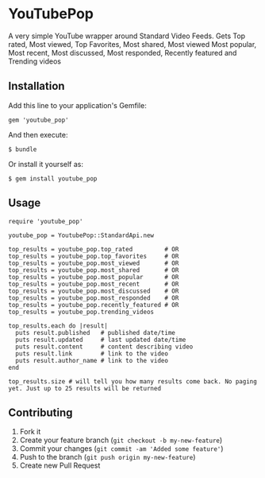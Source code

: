 # YouTubePop

A very simple YouTube wrapper around Standard Video Feeds. Gets Top rated, Most viewed, Top Favorites, Most shared, Most viewed Most popular, Most recent, Most discussed, Most responded, Recently featured and Trending videos

## Installation

Add this line to your application's Gemfile:

    gem 'youtube_pop'

And then execute:

    $ bundle

Or install it yourself as:

    $ gem install youtube_pop

## Usage

    require 'youtube_pop'

    youtube_pop = YoutubePop::StandardApi.new

    top_results = youtube_pop.top_rated         # OR
    top_results = youtube_pop.top_favorites     # OR
    top_results = youtube_pop.most_viewed       # OR
    top_results = youtube_pop.most_shared       # OR
    top_results = youtube_pop.most_popular      # OR
    top_results = youtube_pop.most_recent       # OR
    top_results = youtube_pop.most_discussed    # OR
    top_results = youtube_pop.most_responded    # OR
    top_results = youtube_pop.recently_featured # OR
    top_results = youtube_pop.trending_videos

    top_results.each do |result|
      puts result.published   # published date/time
      puts result.updated     # last updated date/time
      puts result.content     # content describing video
      puts result.link        # link to the video
      puts result.author_name # link to the video
    end

    top_results.size # will tell you how many results come back. No paging yet. Just up to 25 results will be returned

## Contributing

1. Fork it
2. Create your feature branch (`git checkout -b my-new-feature`)
3. Commit your changes (`git commit -am 'Added some feature'`)
4. Push to the branch (`git push origin my-new-feature`)
5. Create new Pull Request
